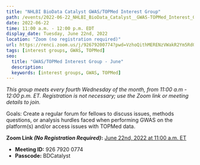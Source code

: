 ```yaml
---
title: "NHLBI BioData Catalyst GWAS/TOPMed Interest Group"
path: /events/2022-06-22_NHLBI_BioData_Catalyst__GWAS-TOPMed_Interest_Group
date: 2022-06-22
time: 11:00 a.m. - 12:00 p.m. EDT
display_date: Tuesday, June 22nd, 2022
location: "Zoom (no registration required)"
url: https://renci.zoom.us/j/92679200774?pwd=VzhoQithMERENzVWakR2Ym5Rd0tydz09
tags: [interest groups, GWAS, TOPMed]
seo:
  title: "GWAS/TOPMed Interest Group - June"
  description:
  keywords: [interest groups, GWAS, TOPMed]
---
```


*This group meets every fourth Wednesday of the month, from 11:00 a.m - 12:00 p.m. ET. Registration is not necessary; use the Zoom link or meeting details to join.*

Goals: Create a regular forum for fellows to discuss issues, methods questions, or analysis hurdles faced when performing GWAS on the platform(s) and/or access issues with TOPMed data.

**Zoom Link *(No Registration Required)*:** [June 22nd, 2022 at 11:00 a.m. ET](https://renci.zoom.us/j/92679200774?pwd=VzhoQithMERENzVWakR2Ym5Rd0tydz09)
- **Meeting ID:** 926 7920 0774
- **Passcode:** BDCatalyst
